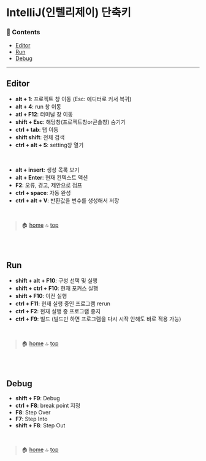 # IntelliJ(인텔리제이) 단축키

### :paperclip: Contents
- [Editor](#editor)
- [Run](#run)
- [Debug](#debug)

---

## Editor
- **alt + 1**: 프로젝트 창 이동 (Esc: 에디터로 커서 복귀)
- **alt + 4**: run 창 이동
- **atl + F12**: 터미널 창 이동
- **shift + Esc**: 해당창(프로젝트창or콘솔창) 숨기기
- **ctrl + tab**: 탭 이동
- **shift shift**: 전체 검색
- **ctrl + alt + S**: setting창 열기

<br>

- **alt + insert**: 생성 목록 보기
- **alt + Enter**: 현재 컨텍스트 액션
- **F2**: 오류, 경고, 제안으로 점프
- **ctrl + space**: 자동 완성
- **ctrl + alt + V**: 반환값을 변수를 생성해서 저장

<br>

> :house: [home](https://github.com/hanwix2/For_Study) :top: [top](#intellij인텔리제이-단축키)  

<br/><br/>

## Run

- **shift + alt + F10**: 구성 선택 및 실행
- **shift + ctrl + F10**: 현재 포커스 실행
- **shift + F10**: 이전 실행
- **ctrl + F11**: 현재 실행 중인 프로그램 rerun
- **ctrl + F2**: 현재 실행 중 프로그램 중지
- **ctrl + F9**: 빌드 (빌드만 하면 프로그램을 다시 시작 안해도 바로 적용 가능)

<br>

> :house: [home](https://github.com/hanwix2/For_Study) :top: [top](#intellij인텔리제이-단축키)  

<br/><br/>

## Debug

- **shift + F9**: Debug
- **ctrl + F8**: break point 지정
- **F8**: Step Over
- **F7**: Step Into
- **shift + F8**: Step Out

<br>

> :house: [home](https://github.com/hanwix2/For_Study) :top: [top](#intellij인텔리제이-단축키)  

<br/><br/>
